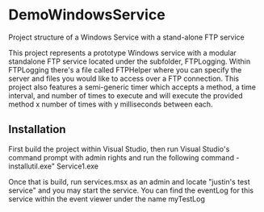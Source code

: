 # DemoWindowsService
Project structure of a Windows Service with a stand-alone FTP service

This project represents a prototype Windows service with a modular standalone FTP service located under the subfolder, FTPLogging. Within FTPLogging there's a file called FTPHelper where you can specify the server and files you would like to access over a FTP connection. This project also features a semi-generic timer which accepts a method, a time interval, and number of times to execute and will execute the provided method x number of times with y milliseconds between each. 

## Installation


First build the project within Visual Studio, then run Visual Studio's command prompt with admin rights and run the following command - installutil.exe" Service1.exe

Once that is build, run services.msx as an admin and locate "justin's test service" and you may start the service. You can find the eventLog for this service within the event viewer under
the name myTestLog